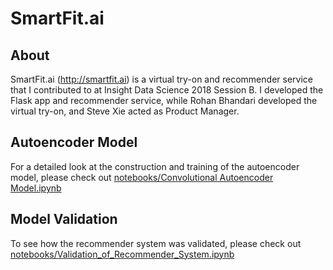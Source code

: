 # SmartFit.ai

## About
SmartFit.ai (http://smartfit.ai) is a virtual try-on and recommender service that I contributed to at Insight Data Science 2018 Session B. I developed the Flask app and recommender service, while Rohan Bhandari developed the virtual try-on, and Steve Xie acted as Product Manager. 

## Autoencoder Model
For a detailed look at the construction and training of the autoencoder model, please check out <a href="https://dawnis.github.io/SmartFit/Convolutional%20Autoencoder%20Model.html">notebooks/Convolutional Autoencoder Model.ipynb</a>

## Model Validation
To see how the recommender system was validated, please check out <a href="https://dawnis.github.io/SmartFit/Validation_of_Recommender_System.html">notebooks/Validation_of_Recommender_System.ipynb</a>
